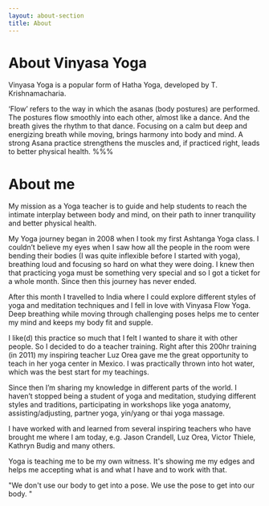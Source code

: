 ```yaml
---
layout: about-section
title: About
---
```

# About Vinyasa Yoga
Vinyasa Yoga is a popular form of Hatha Yoga, developed by T. Krishnamacharia.

‘Flow’ refers to the way in which the asanas (body postures) are performed. The postures flow smoothly into each other, almost like a dance. And the breath gives the rhythm to that dance. Focusing on a calm but deep and energizing breath while moving, brings harmony into body and mind. A strong Asana practice strengthens the muscles and, if practiced right, leads to better physical health.
%%%
# About me
My mission as a Yoga teacher is to guide and help students to reach the intimate interplay between body and mind, on their path to inner tranquility and better physical health.

My Yoga journey began in 2008 when I took my first Ashtanga Yoga class. I couldn’t believe my eyes when I saw how all the people in the room were bending their bodies (I was quite inflexible before I started with yoga), breathing loud and focusing so hard on what they were doing. I knew then that practicing yoga must be something very special and so I got a ticket for a whole month. Since then this journey has never ended.

After this month I travelled to India where I could explore different styles of yoga and meditation techniques and I fell in love with Vinyasa Flow Yoga. Deep breathing while moving through challenging poses helps me to center my mind and keeps my body fit and supple.

I like(d) this practice so much that I felt I wanted to share it with other people. So I decided to do a teacher training. Right after this 200hr training (in 2011) my inspiring teacher Luz Orea gave me the great  opportunity to teach in her yoga center in Mexico. I was practically thrown into hot water, which was the best start for my teachings.

Since then I’m sharing my knowledge in different parts of the world. I haven’t stopped being a student of yoga and meditation, studying different styles and traditions, participating in workshops like yoga anatomy, assisting/adjusting, partner yoga, yin/yang or thai yoga massage.

I have worked with and learned from several inspiring teachers who have brought me where I am today, e.g. Jason Crandell, Luz Orea, Victor Thiele, Kathryn Budig and many others. 

Yoga is teaching  me to be my own witness. It's showing me my edges and helps me accepting what is and what I have and to work with that. 

"We don't use our body to get into a pose. We use the pose to get into our body.    "
